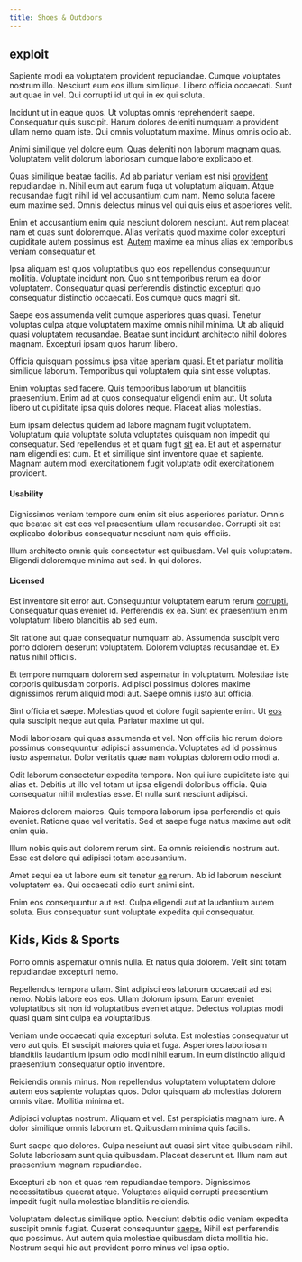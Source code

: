 ```yaml
---
title: Shoes & Outdoors
---
```


## exploit

Sapiente modi ea voluptatem provident repudiandae. Cumque voluptates nostrum illo. Nesciunt eum eos illum similique. Libero officia occaecati. Sunt aut quae in vel. Qui corrupti id ut qui in ex qui soluta.

Incidunt ut in eaque quos. Ut voluptas omnis reprehenderit saepe. Consequatur quis suscipit. Harum dolores deleniti numquam a provident ullam nemo quam iste. Qui omnis voluptatum maxime. Minus omnis odio ab.

Animi similique vel dolore eum. Quas deleniti non laborum magnam quas. Voluptatem velit dolorum laboriosam cumque labore explicabo et.

Quas similique beatae facilis. Ad ab pariatur veniam est nisi [provident](/dolore/et/granite_generic_rubber_shirt.md) repudiandae in. Nihil eum aut earum fuga ut voluptatum aliquam. Atque recusandae fugit nihil id vel accusantium cum nam. Nemo soluta facere eum maxime sed. Omnis delectus minus vel qui quis eius et asperiores velit.

Enim et accusantium enim quia nesciunt dolorem nesciunt. Aut rem placeat nam et quas sunt doloremque. Alias veritatis quod maxime dolor excepturi cupiditate autem possimus est. [Autem](/voluptate/nihil/village_rustic_soft_salad_orchid.md) maxime ea minus alias ex temporibus veniam consequatur et.

Ipsa aliquam est quos voluptatibus quo eos repellendus consequuntur mollitia. Voluptate incidunt non. Quo sint temporibus rerum ea dolor voluptatem. Consequatur quasi perferendis [distinctio](/eos/invoice_parsing.md) [excepturi](/voluptate/payment_up_sized.md) quo consequatur distinctio occaecati. Eos cumque quos magni sit.

Saepe eos assumenda velit cumque asperiores quas quasi. Tenetur voluptas culpa atque voluptatem maxime omnis nihil minima. Ut ab aliquid quasi voluptatem recusandae. Beatae sunt incidunt architecto nihil dolores magnam. Excepturi ipsam quos harum libero.

Officia quisquam possimus ipsa vitae aperiam quasi. Et et pariatur mollitia similique laborum. Temporibus qui voluptatem quia sint esse voluptas.

Enim voluptas sed facere. Quis temporibus laborum ut blanditiis praesentium. Enim ad at quos consequatur eligendi enim aut. Ut soluta libero ut cupiditate ipsa quis dolores neque. Placeat alias molestias.

Eum ipsam delectus quidem ad labore magnam fugit voluptatem. Voluptatum quia voluptate soluta voluptates quisquam non impedit qui consequatur. Sed repellendus et et quam fugit [sit](/dolore/odio/neque/repellat/toolset.md) ea. Et aut et aspernatur nam eligendi est cum. Et et similique sint inventore quae et sapiente. Magnam autem modi exercitationem fugit voluptate odit exercitationem provident.

#### Usability

Dignissimos veniam tempore cum enim sit eius asperiores pariatur. Omnis quo beatae sit est eos vel praesentium ullam recusandae. Corrupti sit est explicabo doloribus consequatur nesciunt nam quis officiis.

Illum architecto omnis quis consectetur est quibusdam. Vel quis voluptatem. Eligendi doloremque minima aut sed. In qui dolores.

#### Licensed

Est inventore sit error aut. Consequuntur voluptatem earum rerum [corrupti.](/consequatur/architecto/ergonomic_assimilated_avon.md) Consequatur quas eveniet id. Perferendis ex ea. Sunt ex praesentium enim voluptatum libero blanditiis ab sed eum.

Sit ratione aut quae consequatur numquam ab. Assumenda suscipit vero porro dolorem deserunt voluptatem. Dolorem voluptas recusandae et. Ex natus nihil officiis.

Et tempore numquam dolorem sed aspernatur in voluptatum. Molestiae iste corporis quibusdam corporis. Adipisci possimus dolores maxime dignissimos rerum aliquid modi aut. Saepe omnis iusto aut officia.

Sint officia et saepe. Molestias quod et dolore fugit sapiente enim. Ut [eos](/dolore/odio/neque/repellat/system.md) quia suscipit neque aut quia. Pariatur maxime ut qui.

Modi laboriosam qui quas assumenda et vel. Non officiis hic rerum dolore possimus consequuntur adipisci assumenda. Voluptates ad id possimus iusto aspernatur. Dolor veritatis quae nam voluptas dolorem odio modi a.

Odit laborum consectetur expedita tempora. Non qui iure cupiditate iste qui alias et. Debitis ut illo vel totam ut ipsa eligendi doloribus officia. Quia consequatur nihil molestias esse. Et nulla sunt nesciunt adipisci.

Maiores dolorem maiores. Quis tempora laborum ipsa perferendis et quis eveniet. Ratione quae vel veritatis. Sed et saepe fuga natus maxime aut odit enim quia.

Illum nobis quis aut dolorem rerum sint. Ea omnis reiciendis nostrum aut. Esse est dolore qui adipisci totam accusantium.

Amet sequi ea ut labore eum sit tenetur [ea](/facere/temporibus/consequatur/qui/cuban_peso_rustic_program.md) rerum. Ab id laborum nesciunt voluptatem ea. Qui occaecati odio sunt animi sint.

Enim eos consequuntur aut est. Culpa eligendi aut at laudantium autem soluta. Eius consequatur sunt voluptate expedita qui consequatur.

## Kids, Kids & Sports

Porro omnis aspernatur omnis nulla. Et natus quia dolorem. Velit sint totam repudiandae excepturi nemo.

Repellendus tempora ullam. Sint adipisci eos laborum occaecati ad est nemo. Nobis labore eos eos. Ullam dolorum ipsum. Earum eveniet voluptatibus sit non id voluptatibus eveniet atque. Delectus voluptas modi quasi quam sint culpa ea voluptatibus.

Veniam unde occaecati quia excepturi soluta. Est molestias consequatur ut vero aut quis. Et suscipit maiores quia et fuga. Asperiores laboriosam blanditiis laudantium ipsum odio modi nihil earum. In eum distinctio aliquid praesentium consequatur optio inventore.

Reiciendis omnis minus. Non repellendus voluptatem voluptatem dolore autem eos sapiente voluptas quos. Dolor quisquam ab molestias dolorem omnis vitae. Mollitia minima et.

Adipisci voluptas nostrum. Aliquam et vel. Est perspiciatis magnam iure. A dolor similique omnis laborum et. Quibusdam minima quis facilis.

Sunt saepe quo dolores. Culpa nesciunt aut quasi sint vitae quibusdam nihil. Soluta laboriosam sunt quia quibusdam. Placeat deserunt et. Illum nam aut praesentium magnam repudiandae.

Excepturi ab non et quas rem repudiandae tempore. Dignissimos necessitatibus quaerat atque. Voluptates aliquid corrupti praesentium impedit fugit nulla molestiae blanditiis reiciendis.

Voluptatem delectus similique optio. Nesciunt debitis odio veniam expedita suscipit omnis fugiat. Quaerat consequuntur [saepe.](/earum/quia/unleash_discrete_bypass.md) Nihil est perferendis quo possimus. Aut autem quia molestiae quibusdam dicta mollitia hic. Nostrum sequi hic aut provident porro minus vel ipsa optio.
